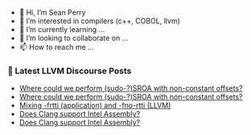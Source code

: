 - 👋 Hi, I’m Sean Perry
- 👀 I’m interested in compilers (c++, COBOL, llvm)
- 🌱 I’m currently learning ...
- 💞️ I’m looking to collaborate on ...
- 📫 How to reach me ...

<!---
s66perry/s66perry is a ✨ special ✨ repository because its `README.md` (this file) appears on your GitHub profile.
You can click the Preview link to take a look at your changes.
--->
### 📕 Latest LLVM Discourse Posts

<!-- DISCOURSE-LLVM:START -->
- [Where could we perform &lpar;sudo-?&rpar;SROA with non-constant offsets?](https://discourse.llvm.org/t/where-could-we-perform-sudo-sroa-with-non-constant-offsets/66645#post_2)
- [Where could we perform &lpar;sudo-?&rpar;SROA with non-constant offsets?](https://discourse.llvm.org/t/where-could-we-perform-sudo-sroa-with-non-constant-offsets/66645#post_1)
- [Mixing -frtti &lpar;application&rpar; and -fno-rtti &lpar;LLVM&rpar;](https://discourse.llvm.org/t/mixing-frtti-application-and-fno-rtti-llvm/66621#post_2)
- [Does Clang support Intel Assembly?](https://discourse.llvm.org/t/does-clang-support-intel-assembly/66620#post_7)
- [Does Clang support Intel Assembly?](https://discourse.llvm.org/t/does-clang-support-intel-assembly/66620#post_6)
<!-- DISCOURSE-LLVM:END -->
